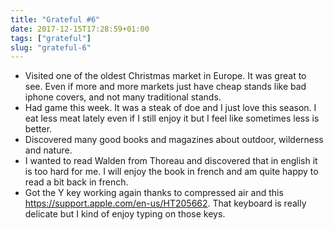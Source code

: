 ```yaml
---
title: "Grateful #6"
date: 2017-12-15T17:28:59+01:00
tags: ["grateful"]
slug: "grateful-6"
---
```


- Visited one of the oldest Christmas market in Europe. It was great to see. Even if more and more markets just have cheap stands like bad iphone covers, and not many traditional stands.
- Had game this week. It was a steak of doe and I just love this season. I eat less meat lately even if I still enjoy it but I feel like sometimes less is better.
- Discovered many good books and magazines about outdoor, wilderness and nature.
- I wanted to read Walden from Thoreau and discovered that in english it is too hard for me. I will enjoy the book in french and am quite happy to read a bit back in french.
- Got the Y key working again thanks to compressed air and this https://support.apple.com/en-us/HT205662. That keyboard is really delicate but I kind of enjoy typing on those keys.
